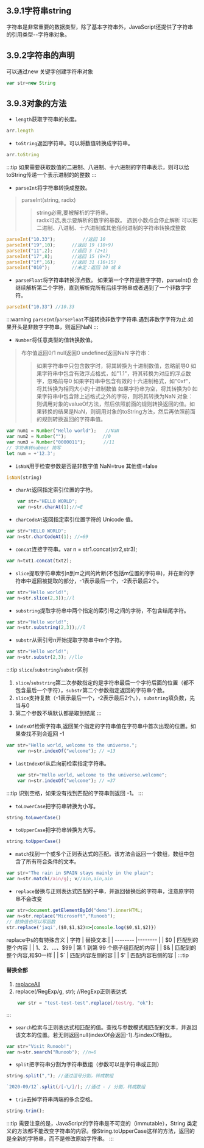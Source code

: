 ## 3.9.1字符串string
字符串是非常重要的数据类型，除了基本字符串外，JavaScript还提供了字符串的引用类型--字符串对象。

## 3.9.2字符串的声明

可以通过new 关键字创建字符串对象
```js
var str=new String
```
## 3.9.3对象的方法

* `length`获取字符串的长度。
```js
arr.length
```

* `toString`返回字符串。可以将数值转换成字符串。
```js
arr.toString
```
:::tip
如果需要获取数值的二进制、八进制、十六进制的字符串表示，则可以给toString传递一个表示进制的的整数
:::

* `parseInt`将字符串转换成整数。
>parseInt(string, radix)
>> string必需,要被解析的字符串。        
>> radix可选,表示要解析的数字的基数。
> 遇到小数点会停止解析
> 可以把二进制、八进制、十六进制或其他任何进制的字符串转换成整数
```js
parseInt("10.33");			//返回 10
parseInt("19",10);		//返回 19 (10+9)
parseInt("11",2);		//返回 3 (2+1)
parseInt("17",8);		//返回 15 (8+7)
parseInt("1f",16);		//返回 31 (16+15)
parseInt("010");		//未定：返回 10 或 8
```
* `parseFloat`将字符串转换浮点数。
如果第一个字符是数字字符，parseInt() 会继续解析第二个字符，直到解析完所有后续字符串或者遇到了一个非数字字符。
```js
parseInt("10.33") //10.33
```
:::warning
`parseInt`/`parseFloat`不能转换非数字字符串.遇到非数字字符为止.如果开头是非数字字符串，则返回NaN
:::

* `Number`将任意类型的值转换数值。
> 布尔值返回0/1
> null返回0
> undefined返回NaN
> 字符串：
>> 如果字符串中只包含数字时，将其转换为十进制数值，忽略前导0
>> 如果字符串中包含有效浮点格式，如"1.1"，将其转换为对应的浮点数字，忽略前导0
>> 如果字符串中包含有效的十六进制格式，如"0xf"，将其转换为相同大小的十进制数值
>> 如果字符串为空，将其转换为0
>> 如果字符串中包含除上述格式之外的字符，则将其转换为NaN
> 对象：则调用对象的valueOf方法，然后依照前面的规则转换返回的值。如果转换的结果是NaN，则调用对象的toString方法，然后再依照前面的规则转换返回的字符串值。
```js
var num1 = Number("Hello world");　　//NaN
var num2 = Number("");　　　　　　　　//0
var num3 = Number("0000011");　　　　//11
// 字符串转nubmer 简写
let num = +'12.3';
```

* `isNaN`用于检查参数是否是非数字值 NaN=true 其他值=false
```js
isNaN(string)
```

* `charAt`返回指定索引位置的字符。
```js
	var str="HELLO WORLD";
	var n=str.charAt(1);//=E
```

* `charCodeAt`返回指定索引位置字符的 Unicode 值。
```js
var str="HELLO WORLD";
var n=str.charCodeAt(1); //=69
```

* `concat`连接字符串。var n = str1.concat(str2,str3);
```js
var n=txt1.concat(txt2);
```

* `slice`提取字符串索引n到m之间的片断(不包括m位置的字符串)，并在新的字符串中返回被提取的部分，-1表示最后一个，-2表示最后2个。
```js
var str="Hello world!";
var n=str.slice(2,3));//l
```

* `substring`提取字符串中两个指定的索引号之间的字符，不包含结尾字符。
```js
var str="Hello world!";
var n=str.substring(2,3));//l
```

* `substr`从索引号n开始提取字符串中m个字符。
```js
var str="Hello world!";
var n=str.substr(2,3); //llo
```

:::tip
`slice`/`substring`/`substr`区别
1. `slice`/`substring`第二次参数指定的是字符串最后一个字符后面的位置（都不包含最后一个字符），`substr`第二个参数指定返回的字符串个数。
2. `slice`支持复数（-1表示最后一个，-2表示最后2个。），`substring`填负数，先当与0
3. 第二个参数不填默认都是取到结尾
:::

* `indexOf`检索字符串,返回某个指定的字符串值在字符串中首次出现的位置。如果查找不到会返回 -1
```js
var str="Hello world, welcome to the universe.";
	var n=str.indexOf("welcome"); // =13
```
* `lastIndexOf`从后向前检索指定字符串。
```js
	var str="Hello world, welcome to the universe.welcome";
	var n=str.indexOf("welcome"); // =37
```
:::tip
识别空格，如果没有找到匹配的字符串则返回 -1。
:::

* `toLowerCase`把字符串转换为小写。
```js
string.toLowerCase()
```

* `toUpperCase`把字符串转换为大写。
```js
string.toUpperCase()
```

* `match`找到一个或多个正则表达式的匹配。该方法会返回一个数组，数组中包含了所有符合条件的文本。
```js
var str="The rain in SPAIN stays mainly in the plain"; 
var n=str.match(/ain/g); v//ain,ain,ain
```

* `replace`替换与正则表达式匹配的子串，并返回替换后的字符串，注意原字符串不会改变
```js
var str=document.getElementById("demo").innerHTML; 
var n=str.replace("Microsoft","Runoob");
// 替换值也可以写函数
str.replace('jaqi',($0,$1,$2)=>{console.log($0,$1,$2)})
```
replace中`$`的有特殊含义
| 字符 | 替换文本 |
| -------- |-------- |
| $0  | 匹配到的整个内容 |
| $1、$2、...、$99  | 第 1 到第 99 个原子组匹配的内容 |
| $&  | 匹配到的整个内容,和$0一样 |
| $`  | 匹配内容左侧的容 |
| $'  | 匹配内容右侧的容 |
:::tip
#### 替换全部
1. [replaceAll](/frontend/javascript/ECMAScript#_3-16-4-字符串扩展)
2. replace(/RegExp/g, str); //RegExp正则表达式
```js
    var str = "test-test-test".replace(/test/g, "ok");
```
:::

* `search`检索与正则表达式相匹配的值。查找与参数模式相匹配的文本，并返回该文本的位置。若无则返回null(indexOf会返回-1).与indexOf相似。
```js
var str="Visit Runoob!"; 
var n=str.search("Runoob"); //n=6
```

* `split`把字符串分割为字符串数组（参数可以是字符串或正则）
```js
string.split(","); //通过逗号分割，转成数组

`2020-09/12`.split(/[-\/]/); //通过 - / 分割，转成数组
```

* `trim`去掉字符串两端的多余空格。
```js
string.trim();
```
:::tip
需要注意的是，JavaScript的字符串是不可变的（immutable），String 类定义的方法都不能改变字符串的内容。像String.toUpperCase这样的方法，返回的是全新的字符串，而不是修改原始字符串。
:::